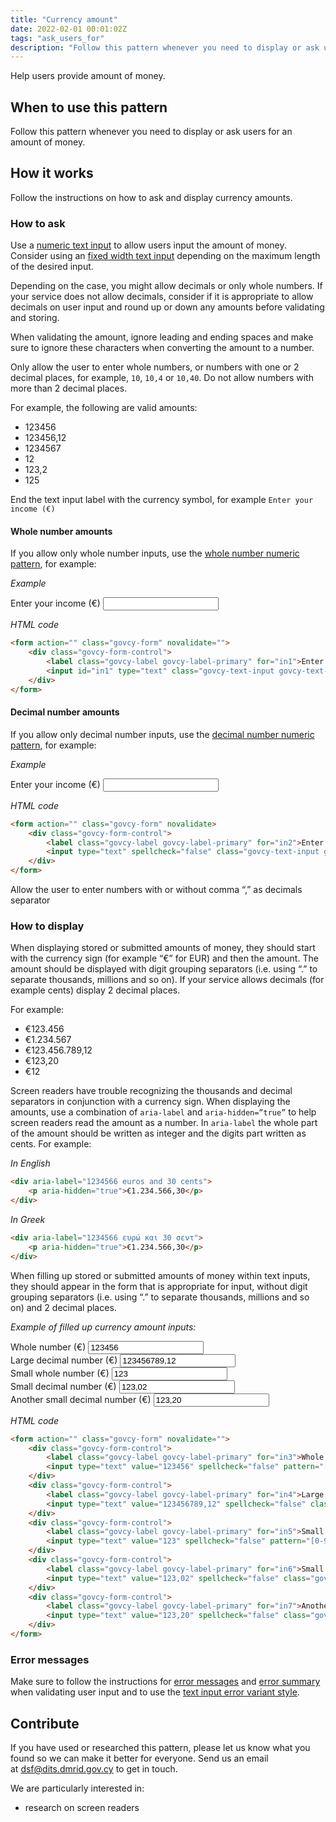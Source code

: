 ```yaml
---
title: "Currency amount"
date: 2022-02-01 00:01:02Z
tags: "ask_users_for"
description: "Follow this pattern whenever you need to display or ask users for an amount of money."
---
```

Help users provide amount of money. 

## When to use this pattern
Follow this pattern whenever you need to display or ask users for an amount of money.

## How it works
Follow the instructions on how to ask and display currency amounts.

### How to ask
Use a [numeric text input](../numeric_inputs/) to allow users input the amount of money. Consider using an [fixed width text input](../../components/text_input/#fixed-width-text-inputs) depending on the maximum length of the desired input.  

Depending on the case, you might allow decimals or only whole numbers. If your service does not allow decimals, consider if it is appropriate to allow decimals on user input and round up or down any amounts before validating and storing.

When validating the amount, ignore leading and ending spaces and make sure to ignore these characters when converting the amount to a number.

Only allow the user to enter whole numbers, or numbers with one or 2 decimal places, for example, `10`, `10,4` or `10,40`. Do not allow numbers with more than 2 decimal places.

For example, the following are valid amounts:
- 123456
- 123456,12
- 1234567
- 12
- 123,2
- 125

End the text input label with the currency symbol, for example `Enter your income (€)` 

#### Whole number amounts
If you allow only whole number inputs, use the [whole number numeric pattern](../numeric_inputs/#whole-numbers), for example:

*Example*
<div class="govcy-container govcy-p-4 govcy-br-1 govcy-br-standard govcy-mb-4">
<div class="govcy-form">
    <div class="govcy-form-control">
        <label class="govcy-label govcy-label-primary" for="in1">Enter your income (€)</label>
        <input id="in1" type="text" class="govcy-text-input govcy-text-input-char_20" spellcheck="false" pattern="[0-9]*" inputmode="numeric" >
    </div>
</div>
</div>

*HTML code*
```html
<form action="" class="govcy-form" novalidate="">
    <div class="govcy-form-control">
        <label class="govcy-label govcy-label-primary" for="in1">Enter your income (€)</label>
        <input id="in1" type="text" class="govcy-text-input govcy-text-input-char_20" spellcheck="false" pattern="[0-9]*" inputmode="numeric" >
    </div>
</form>
```
#### Decimal number amounts
If you allow only decimal number inputs, use the [decimal number numeric pattern](../numeric_inputs/#decimal-numbers), for example:

*Example*
<div class="govcy-container govcy-p-4 govcy-br-1 govcy-br-standard govcy-mb-4">
<div class="govcy-form"> 
    <div class="govcy-form-control"> 
        <label class="govcy-label govcy-label-primary" for="in2">Enter your income (€)</label>  
        <input type="text" spellcheck="false" class="govcy-text-input govcy-text-input-char_20" id="in2">  
    </div> 
</div> 
</div>

*HTML code*
```html
<form action="" class="govcy-form" novalidate> 
    <div class="govcy-form-control"> 
        <label class="govcy-label govcy-label-primary" for="in2">Enter your income (€)</label>  
        <input type="text" spellcheck="false" class="govcy-text-input govcy-text-input-char_20" id="in2">  
    </div> 
</form> 
```

Allow the user to enter numbers with or without comma “,” as decimals separator

### How to display
When displaying stored or submitted amounts of money, they should start with the currency sign (for example “€” for EUR) and then the amount. The amount should be displayed with digit grouping separators (i.e. using “.” to separate thousands, millions and so on). If your service allows decimals (for example cents) display 2 decimal places.

For example:
- €123.456
- €1.234.567
- €123.456.789,12
- €123,20
- €12

Screen readers have trouble recognizing the thousands and decimal separators in conjunction with a currency sign. When displaying the amounts, use a combination of `aria-label` and `aria-hidden=”true”` to help screen readers read the amount as a number. In `aria-label` the whole part of the amount should be written as integer and the digits part written as cents. For example:

_In English_

```html
<div aria-label="1234566 euros and 30 cents">
	<p aria-hidden="true">€1.234.566,30</p>
</div> 
```

_In Greek_

```html
<div aria-label="1234566 ευρώ και 30 σεντ">
	<p aria-hidden="true">€1.234.566,30</p>
</div> 
```

When filling up stored or submitted amounts of money within text inputs, they should appear in the form that is appropriate for input, without digit grouping separators (i.e. using “.” to separate thousands, millions and so on) and 2 decimal places.

_Example of filled up currency amount inputs:_
<div class="govcy-container govcy-p-4 govcy-br-1 govcy-br-standard govcy-mb-4">
<div class="govcy-form"> 
    <div class="govcy-form-control"> 
        <label class="govcy-label govcy-label-primary" for="in3">Whole number (€)</label>  
        <input type="text" value="123456" spellcheck="false" pattern="[0-9]*" inputmode="numeric" class="govcy-text-input govcy-text-input-char_20" maxlength="20" id="in3">  
    </div> 
    <div class="govcy-form-control"> 
        <label class="govcy-label govcy-label-primary" for="in4">Large decimal number (€)</label>  
        <input type="text" value="123456789,12" spellcheck="false" class="govcy-text-input govcy-text-input-char_20" maxlength="20" id="in4">  
    </div> 
    <div class="govcy-form-control"> 
        <label class="govcy-label govcy-label-primary" for="in5">Small whole number (€)</label>  
        <input type="text" value="123" spellcheck="false" pattern="[0-9]*" inputmode="numeric" class="govcy-text-input govcy-text-input-char_20" maxlength="20" id="in5">  
    </div> 
    <div class="govcy-form-control"> 
        <label class="govcy-label govcy-label-primary" for="in6">Small decimal number (€)</label>  
        <input type="text" value="123,02" spellcheck="false" class="govcy-text-input govcy-text-input-char_20" maxlength="20" id="in6">  
    </div> 
    <div class="govcy-form-control"> 
        <label class="govcy-label govcy-label-primary" for="in7">Another small decimal number (€)</label>  
        <input type="text" value="123,20" spellcheck="false" class="govcy-text-input govcy-text-input-char_20" maxlength="20" id="in7">  
    </div> 
</div>
</div>

*HTML code*
```html
<form action="" class="govcy-form" novalidate=""> 
    <div class="govcy-form-control"> 
        <label class="govcy-label govcy-label-primary" for="in3">Whole number (€)</label>  
        <input type="text" value="123456" spellcheck="false" pattern="[0-9]*" inputmode="numeric" class="govcy-text-input govcy-text-input-char_20" maxlength="20" id="in3">  
    </div> 
    <div class="govcy-form-control"> 
        <label class="govcy-label govcy-label-primary" for="in4">Large decimal number (€)</label>  
        <input type="text" value="123456789,12" spellcheck="false" class="govcy-text-input govcy-text-input-char_20" maxlength="20" id="in4">  
    </div> 
    <div class="govcy-form-control"> 
        <label class="govcy-label govcy-label-primary" for="in5">Small whole number (€)</label>  
        <input type="text" value="123" spellcheck="false" pattern="[0-9]*" inputmode="numeric" class="govcy-text-input govcy-text-input-char_20" maxlength="20" id="in5">  
    </div> 
    <div class="govcy-form-control"> 
        <label class="govcy-label govcy-label-primary" for="in6">Small decimal number (€)</label>  
        <input type="text" value="123,02" spellcheck="false" class="govcy-text-input govcy-text-input-char_20" maxlength="20" id="in6">  
    </div> 
    <div class="govcy-form-control"> 
        <label class="govcy-label govcy-label-primary" for="in7">Another small decimal number (€)</label>  
        <input type="text" value="123,20" spellcheck="false" class="govcy-text-input govcy-text-input-char_20" maxlength="20" id="in7">  
    </div> 
</form>
```
### Error messages
Make sure to follow the instructions for [error messages](../../components/error_message) and [error summary](../../components/error_summary) when validating user input and to use the [text input error variant style](../../components/text_input/#error-messages).

## Contribute
If you have used or researched this pattern, please let us know what you found so we can make it better for everyone. Send us an email at [dsf@dits.dmrid.gov.cy](mailto:dsf@dits.dmrid.gov.cy) to get in touch.

We are particularly interested in:
- research on screen readers
